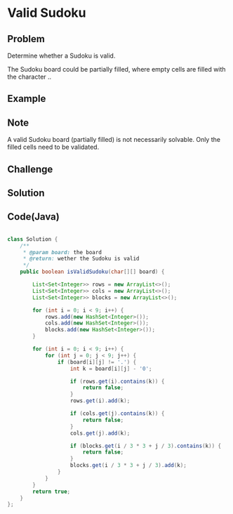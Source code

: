 Valid Sudoku
===


Problem
-------

Determine whether a Sudoku is valid.

The Sudoku board could be partially filled, where empty cells are filled with the character ..

Example
-------

Note
---------

A valid Sudoku board (partially filled) is not necessarily solvable. Only the filled cells need to be validated.

Challenge
---------

Solution
--------



Code(Java)
----------

```java

class Solution {
    /**
     * @param board: the board
     * @return: wether the Sudoku is valid
     */
    public boolean isValidSudoku(char[][] board) {

        List<Set<Integer>> rows = new ArrayList<>();
        List<Set<Integer>> cols = new ArrayList<>();
        List<Set<Integer>> blocks = new ArrayList<>();

        for (int i = 0; i < 9; i++) {
            rows.add(new HashSet<Integer>());
            cols.add(new HashSet<Integer>());
            blocks.add(new HashSet<Integer>());
        }

        for (int i = 0; i < 9; i++) {
            for (int j = 0; j < 9; j++) {
                if (board[i][j] != '.') {
                    int k = board[i][j] - '0';

                    if (rows.get(i).contains(k)) {
                        return false;
                    }
                    rows.get(i).add(k);

                    if (cols.get(j).contains(k)) {
                        return false;
                    }
                    cols.get(j).add(k);

                    if (blocks.get(i / 3 * 3 + j / 3).contains(k)) {
                        return false;
                    }
                    blocks.get(i / 3 * 3 + j / 3).add(k);
                }
            }
        }
        return true;
    }
};
```